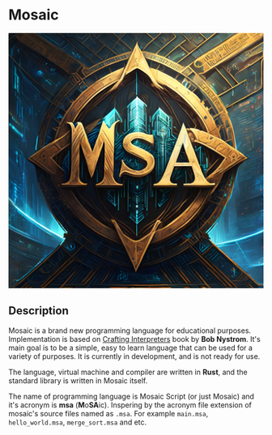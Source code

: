 # Mosaic

![Mosaic Logo](resources/logo.jpg)

## Description

Mosaic is a brand new programming language for educational purposes. Implementation is based on [Crafting Interpreters](https://craftinginterpreters.com/) book by **Bob Nystrom**. It's main goal is to be a simple, easy to learn language that can be used for a variety of purposes. It is currently in development, and is not ready for use.

The language, virtual machine and compiler are written in **Rust**, and the standard library is written in Mosaic itself.

The name of programming language is Mosaic Script (or just Mosaic) and it's acronym is **msa** (**M**o**SA**ic). Inspering by the acronym file extension of mosaic's source files named as `.msa`. For example `main.msa`, `hello_world.msa`, `merge_sort.msa` and etc.
